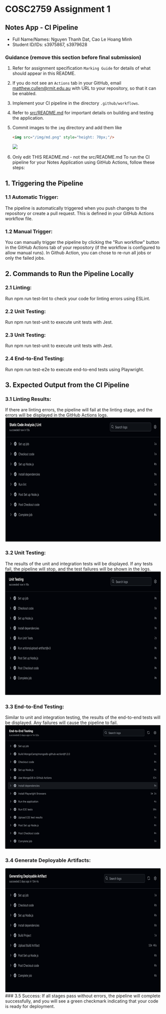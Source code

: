 # COSC2759 Assignment 1
## Notes App - CI Pipeline
- Full Name/Names: Nguyen Thanh Dat, Cao Le Hoang Minh
- Student ID/IDs: s3975867, s3979628

### Guidance (remove this section before final submission)

1. Refer for assignment specification `Marking Guide` for details of what should appear in this README.

2. If you do not see an `Actions` tab in your GitHub, email matthew.cullen@rmit.edu.au with URL to your repository, so that it can be enabled.

3. Implement your CI pipeline in the directory `.github/workflows`.

4. Refer to [src/README.md](/src/README.md) for important details on building and testing the application.

5. Commit images to the `img` directory and add them like 
    ```html
    <img src="/img/md.png" style="height: 70px;"/>
    ```
    <img src="/img/md.png" style="height: 70px;"/>

6. Only edit THIS README.md - not the src/README.md
To run the CI pipeline for your Notes Application using GitHub Actions, follow these steps:
## 1. Triggering the Pipeline
### 1.1 Automatic Trigger:
The pipeline is automatically triggered when you push changes to the repository or create a pull request. 
This is defined in your GitHub Actions workflow file.
### 1.2 Manual Trigger:
You can manually trigger the pipeline by clicking the "Run workflow" button in the GitHub Actions 
tab of your repository (if the workflow is configured to allow manual runs).
In Github Action, you can chose to re-run all jobs or only the failed jobs.

## 2. Commands to Run the Pipeline Locally
### 2.1 Linting:
Run npm run test-lint to check your code for linting errors using ESLint.

### 2.2 Unit Testing:
Run npm run test-unit to execute unit tests with Jest.

### 2.3 Unit Testing:
Run npm run test-unit to execute unit tests with Jest.

### 2.4 End-to-End Testing:
Run npm run test-e2e to execute end-to-end tests using Playwright.


## 3. Expected Output from the CI Pipeline
### 3.1 Linting Results:
If there are linting errors, the pipeline will fail at the linting stage, and the errors will be displayed in the GitHub Actions logs.
<img src="/img/lint.githubflow.png" style="height: 400px"/>
### 3.2 Unit Testing:
The results of the unit and integration tests will be displayed. If any tests fail, the pipeline will stop, and the test failures will be shown in the logs.
<img src="/img/unittesting.githubflow.png" style="height: 400px"/>
### 3.3 End-to-End Testing:
Similar to unit and integration testing, the results of the end-to-end tests will be displayed. Any failures will cause the pipeline to fail.
<img src="/img/e2e.githubflow.png" style="height: 400px"/>
### 3.4 Generate Deployable Artifacts:
<img src="/img/generateartifact.githubflow.png" style="height: 400px"/>
### 3.5 Success:
If all stages pass without errors, the pipeline will complete successfully, and you will see a green checkmark indicating that your code is ready for deployment.
